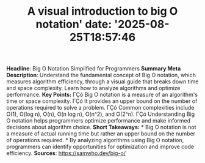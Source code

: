 ﻿---
title: "A visual introduction to big O notation'
date: '2025-08-25T18:57:46"
category: "Markets"
summary: ""
slug: "a visual introduction to big o notation"
source_urls:
  - "https://samwho.dev/big-o/"
seo:
  title: "A visual introduction to big O notation | Hash n Hedge'
  description: '"
  keywords: ["news", "markets", "brief"]
---
**Headline**: Big O Notation Simplified for Programmers  **Summary Meta Description**: Understand the fundamental concept of Big O notation, which measures algorithm efficiency, through a visual guide that breaks down time and space complexity. Learn how to analyze algorithms and optimize performance.  **Key Points:**  ΓÇó Big O notation is a measure of an algorithm's time or space complexity. ΓÇó It provides an upper bound on the number of operations required to solve a problem. ΓÇó Common complexities include O(1), O(log n), O(n), O(n log n), O(n^2), and O(2^n). ΓÇó Understanding Big O notation helps programmers optimize performance and make informed decisions about algorithm choice.  **Short Takeaways:**  * Big O notation is not a measure of actual running time but rather an upper bound on the number of operations required. * By analyzing algorithms using Big O notation, programmers can identify opportunities for optimization and improve code efficiency.  **Sources**:  https://samwho.dev/big-o/ 
